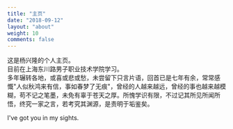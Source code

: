 ```yaml
---
title: "主页"
date: "2018-09-12"
layout: "about"
weight: 10
comments: false
---
```


这是杨兴隆的个人主页。  
目前在上海东川路男子职业技术学院学习。  
多年辗转各地，或喜或悲或愁，未尝留下只言片语，回首已是七年有余，常常感慨"人似秋鸿来有信，事如春梦了无痕"，曾经的人越来越远，曾经的事也越来越模糊，苟不记之笔墨，未免有辜于苍天之厚。所愧学识有限，不过记其所见所闻所悟，终究一家之言，若考究其渊源，是责明于垢鉴矣。

<script type="text/javascript" src="//ra.revolvermaps.com/0/0/1.js?i=0h6saubqjnp&amp;s=350&amp;m=7&amp;v=true&amp;r=false&amp;b=000000&amp;n=false&amp;c=ff0000" async="async"></script>

I've got you in my sights. 